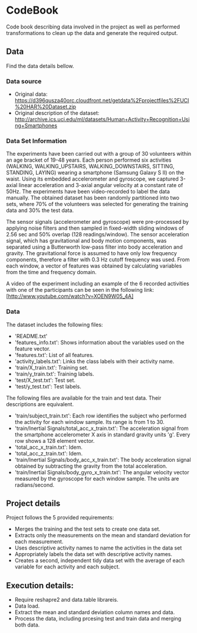 # CodeBook
Code book describing data involved in the project as well as performed transformations to clean up the data and generate the required output.

## Data
Find the data details bellow.

### Data source
  - Original data: https://d396qusza40orc.cloudfront.net/getdata%2Fprojectfiles%2FUCI%20HAR%20Dataset.zip
  - Original description of the dataset: http://archive.ics.uci.edu/ml/datasets/Human+Activity+Recognition+Using+Smartphones

### Data Set Information
The experiments have been carried out with a group of 30 volunteers within an age bracket of 19-48 years. Each person performed six activities (WALKING, WALKING_UPSTAIRS, WALKING_DOWNSTAIRS, SITTING, STANDING, LAYING) wearing a smartphone (Samsung Galaxy S II) on the waist. Using its embedded accelerometer and gyroscope, we captured 3-axial linear acceleration and 3-axial angular velocity at a constant rate of 50Hz. The experiments have been video-recorded to label the data manually. The obtained dataset has been randomly partitioned into two sets, where 70% of the volunteers was selected for generating the training data and 30% the test data. 

The sensor signals (accelerometer and gyroscope) were pre-processed by applying noise filters and then sampled in fixed-width sliding windows of 2.56 sec and 50% overlap (128 readings/window). The sensor acceleration signal, which has gravitational and body motion components, was separated using a Butterworth low-pass filter into body acceleration and gravity. The gravitational force is assumed to have only low frequency components, therefore a filter with 0.3 Hz cutoff frequency was used. From each window, a vector of features was obtained by calculating variables from the time and frequency domain.

A video of the experiment including an example of the 6 recorded activities with one of the participants can be seen in the following link: [http://www.youtube.com/watch?v=XOEN9W05_4A]

### Data
The dataset includes the following files:
  - 'README.txt'
  - 'features_info.txt': Shows information about the variables used on the feature vector.
  - 'features.txt': List of all features.
  - 'activity_labels.txt': Links the class labels with their activity name.
  - 'train/X_train.txt': Training set.
  - 'train/y_train.txt': Training labels.
  - 'test/X_test.txt': Test set.
  - 'test/y_test.txt': Test labels.

The following files are available for the train and test data. Their descriptions are equivalent.
  - 'train/subject_train.txt': Each row identifies the subject who performed the activity for each window sample. Its range is from 1 to 30.
  - 'train/Inertial Signals/total_acc_x_train.txt': The acceleration signal from the smartphone accelerometer X axis in standard gravity units 'g'. Every row shows a 128 element vector.
  - 'total_acc_x_train.txt': Idem.
  - 'total_acc_z_train.txt': Idem.
  - 'train/Inertial Signals/body_acc_x_train.txt': The body acceleration signal obtained by subtracting the gravity from the total acceleration.
  - 'train/Inertial Signals/body_gyro_x_train.txt': The angular velocity vector measured by the gyroscope for each window sample. The units are radians/second.


## Project details
Project follows the 5 provided requirements:
  - Merges the training and the test sets to create one data set.
  - Extracts only the measurements on the mean and standard deviation for each measurement.
  - Uses descriptive activity names to name the activities in the data set
  - Appropriately labels the data set with descriptive activity names.
  - Creates a second, independent tidy data set with the average of each variable for each activity and each subject.


## Execution details:
  - Require reshapre2 and data.table librareis.
  - Data load.
  - Extract the mean and standard deviation column names and data.
  - Process the data, including prcesing test and train data and merging both data.
  
